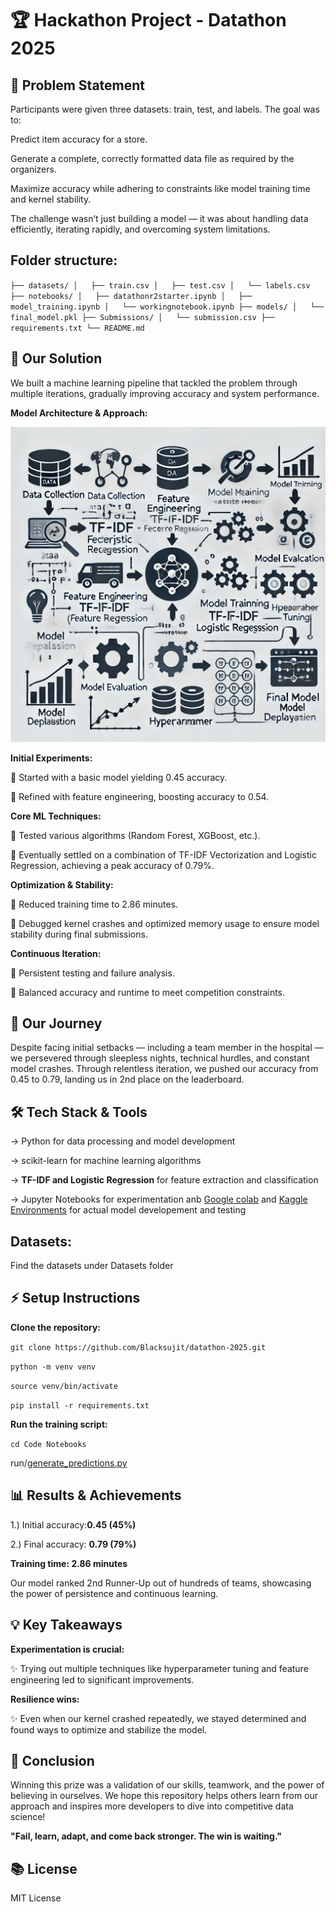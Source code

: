 # 🏆 Hackathon Project - Datathon 2025



## 📌 Problem Statement

Participants were given three datasets: train, test, and labels. The goal was to:

Predict item accuracy for a store.

Generate a complete, correctly formatted data file as required by the organizers.

Maximize accuracy while adhering to constraints like model training time and kernel stability.

The challenge wasn’t just building a model — it was about handling data efficiently, iterating rapidly, and overcoming system limitations.

## Folder structure:

``
├── datasets/
│   ├── train.csv
│   ├── test.csv
│   └── labels.csv
├── notebooks/
│   ├── datathonr2starter.ipynb
│   ├── model_training.ipynb
│   └── workingnotebook.ipynb
├── models/
│   └── final_model.pkl
├── Submissions/
│   └── submission.csv
├── requirements.txt
└── README.md
``
 

## 🚀 Our Solution

We built a machine learning pipeline that tackled the problem through multiple iterations, gradually improving accuracy and system performance.

**Model Architecture & Approach:**

![Model Arcitecture](image.png)

**Initial Experiments:**

🫴 Started with a basic model yielding 0.45 accuracy.

🫴 Refined with feature engineering, boosting accuracy to 0.54.

**Core ML Techniques:**

🫴 Tested various algorithms (Random Forest, XGBoost, etc.).

🫴 Eventually settled on a combination of TF-IDF Vectorization and Logistic Regression, achieving a peak accuracy of 0.79%.

**Optimization & Stability:**

🫴 Reduced training time to 2.86 minutes.

🫴 Debugged kernel crashes and optimized memory usage to ensure model stability during final submissions.

**Continuous Iteration:**

🫴 Persistent testing and failure analysis.

🫴 Balanced accuracy and runtime to meet competition constraints.

## 🚀 Our Journey

Despite facing initial setbacks — including a team member in the hospital — we persevered through sleepless nights, technical hurdles, and constant model crashes. Through relentless iteration, we pushed our accuracy from 0.45 to 0.79, landing us in 2nd place on the leaderboard.

## 🛠️ Tech Stack & Tools

-> Python for data processing and model development

-> scikit-learn for machine learning algorithms

-> **TF-IDF and Logistic Regression** for feature extraction and classification

-> Jupyter Notebooks for experimentation anb [Google colab](https://colab.research.google.com/) and [Kaggle Environments](https://www.kaggle.com/code) for actual model developement and testing 

## Datasets:

Find the datasets under Datasets folder 
## ⚡ Setup Instructions

**Clone the repository:**

``git clone https://github.com/Blacksujit/datathon-2025.git``

``python -m venv venv``

``source venv/bin/activate``

``pip install -r requirements.txt``

**Run the training script:**

``cd Code Notebooks``

run/[generate_predictions.py](notebook_1.ipynb/working-Submission.ipynb)

## 📊 Results & Achievements

1.) Initial accuracy:**0.45 (45%)**

2.) Final accuracy: **0.79 (79%)**

**Training time: 2.86 minutes**

Our model ranked 2nd Runner-Up out of hundreds of teams, showcasing the power of persistence and continuous learning.

## 💡 Key Takeaways

**Experimentation is crucial:**

✨ Trying out multiple techniques like hyperparameter tuning and feature engineering led to significant improvements.

**Resilience wins:**

✨ Even when our kernel crashed repeatedly, we stayed determined and found ways to optimize and stabilize the model.

## 🏁 Conclusion

Winning this prize was a validation of our skills, teamwork, and the power of believing in ourselves. We hope this repository helps others learn from our approach and inspires more developers to dive into competitive data science!

**"Fail, learn, adapt, and come back stronger. The win is waiting."**


## 📚 License

MIT License

 

